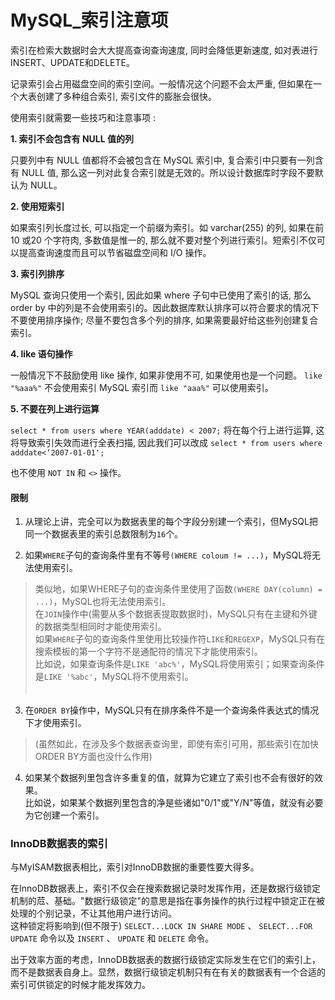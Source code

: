 # MySQL_索引注意项

<!-- create time: 2016-03-28 10:26:15  -->

<!-- This file is created from $MARBOO_HOME/.media/starts/default.md
本文件由 $MARBOO_HOME/.media/starts/default.md 复制而来 -->

索引在检索大数据时会大大提高查询查询速度, 同时会降低更新速度, 如对表进行 INSERT、UPDATE和DELETE。

记录索引会占用磁盘空间的索引空间。一般情况这个问题不会太严重, 但如果在一个大表创建了多种组合索引, 索引文件的膨胀会很快。



使用索引就需要一些技巧和注意事项 : 

**1. 索引不会包含有 NULL 值的列**

只要列中有 NULL 值都将不会被包含在 MySQL 索引中, 复合索引中只要有一列含有 NULL 值, 那么这一列对此复合索引就是无效的。所以设计数据库时字段不要默认为 NULL。

**2. 使用短索引**

如果索引列长度过长, 可以指定一个前缀为索引。如 varchar(255) 的列, 如果在前10 或20 个字符肉, 多数值是惟一的, 那么就不要对整个列进行索引。短索引不仅可以提高查询速度而且可以节省磁盘空间和 I/O 操作。

**3. 索引列排序**

MySQL 查询只使用一个索引, 因此如果 where 子句中已使用了索引的话, 那么 order by 中的列是不会使用索引的。因此数据库默认排序可以符合要求的情况下不要使用排序操作; 尽量不要包含多个列的排序, 如果需要最好给这些列创建复合索引。

**4. like 语句操作**

一般情况下不鼓励使用 like 操作, 如果非使用不可, 如果使用也是一个问题。 `like "%aaa%"` 不会使用索引 MySQL 索引而 `like "aaa%"` 可以使用索引。

**5. 不要在列上进行运算**

`select * from users where YEAR(adddate) < 2007;` 将在每个行上进行运算, 这将导致索引失效而进行全表扫描, 因此我们可以改成 `select * from users where adddate<‘2007-01-01';` 

也不使用 `NOT IN` 和 `<>` 操作。

#### 限制

1. 从理论上讲，完全可以为数据表里的每个字段分别建一个索引，但MySQL把同一个数据表里的索引总数限制为`16`个。

2. 如果`WHERE`子句的查询条件里有不等号`(WHERE coloum != ...)`，MySQL将无法使用索引。  
> 类似地，如果WHERE子句的查询条件里使用了函数`(WHERE DAY(column) = ...)`，MySQL也将无法使用索引。    
> 在`JOIN`操作中(需要从多个数据表提取数据时)，MySQL只有在主键和外键的数据类型相同时才能使用索引。   
> 如果`WHERE`子句的查询条件里使用比较操作符`LIKE`和`REGEXP`，MySQL只有在搜索模板的第一个字符不是通配符的情况下才能使用索引。  
> 比如说，如果查询条件是`LIKE 'abc%'`，MySQL将使用索引；如果查询条件是`LIKE '%abc'`，MySQL将不使用索引。  
　　
3. 在`ORDER BY`操作中，MySQL只有在排序条件不是一个查询条件表达式的情况下才使用索引。
> (虽然如此，在涉及多个数据表查询里，即使有索引可用，那些索引在加快ORDER BY方面也没什么作用)

4. 如果某个数据列里包含许多重复的值，就算为它建立了索引也不会有很好的效果。  
   比如说，如果某个数据列里包含的净是些诸如"0/1"或"Y/N"等值，就没有必要为它创建一个索引。 
   

### InnoDB数据表的索引

与MyISAM数据表相比，索引对InnoDB数据的重要性要大得多。

在InnoDB数据表上，索引不仅会在搜索数据记录时发挥作用，还是数据行级锁定机制的苊、基础。"数据行级锁定"的意思是指在事务操作的执行过程中锁定正在被处理的个别记录，不让其他用户进行访问。  
这种锁定将影响到(但不限于) `SELECT...LOCK IN SHARE MODE` 、 `SELECT...FOR UPDATE` 命令以及 `INSERT` 、 `UPDATE` 和 `DELETE` 命令。  

出于效率方面的考虑，InnoDB数据表的数据行级锁定实际发生在它们的索引上，而不是数据表自身上。显然，数据行级锁定机制只有在有关的数据表有一个合适的索引可供锁定的时候才能发挥效力。 